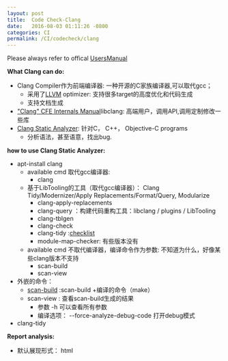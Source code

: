 ```yaml
---
layout: post
title:  Code Check-Clang
date:   2016-08-03 01:11:26 -0800
categories: CI
permalink: /CI/codecheck/clang
---
```

Please always refer to offical [UsersManual](http://clang.llvm.org/docs/UsersManual.html)

**What Clang can do:**

* Clang Compiler作为前端编译器: 一种开源的C家族编译器,可以取代gcc；
	* 采用了[LLVM](http://llvm.org/) optimizer: 支持很多target的高度优化和代码生成
	* 支持文档生成
* ["Clang" CFE Internals Manual](http://clang.llvm.org/docs/InternalsManual.html)libclang: 高端用户，调用API,调用定制修改一些库
* [Clang Static Analyzer](http://clang-analyzer.llvm.org/): 针对C， C++， Objective-C programs
	* 分析语法，甚至语意，找出bug.


**how to use Clang Static Analyzer:**

* apt-install clang
	* available cmd 取代gcc编译器: 
		* clang 
	* 基于LibTooling的工具（取代gcc编译器）： Clang Tidy/Modernizer/Apply Replacements/Format/Query, Modularize
		* clang-apply-replacements 
		* clang-query ：构建代码重构工具：libclang / plugins / LibTooling
		* clang-tblgen
		* clang-check 
		* clang-tidy :[checklist](http://clang.llvm.org/extra/clang-tidy/checks/list.html)
		* module-map-checker: 有些版本没有
	* available cmd 不取代编译器，编译命令作为参数: 不知道为什么，好像某些clang版本不支持 	
		* scan-build
		* scan-view
* 外嵌的命令： 
	* [scan-build](http://clang-analyzer.llvm.org/scan-build.html) :scan-build +编译的命令（make）
	* scan-view : 查看scan-build生成的结果
		* 参数 -h 可以查看所有参数
		* 编译选项： --force-analyze-debug-code 打开debug模式
* clang-tidy


**Report analysis:**

* 默认展现形式： html
